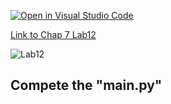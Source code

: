 [![Open in Visual Studio Code](https://classroom.github.com/assets/open-in-vscode-c66648af7eb3fe8bc4f294546bfd86ef473780cde1dea487d3c4ff354943c9ae.svg)](https://classroom.github.com/online_ide?assignment_repo_id=8994751&assignment_repo_type=AssignmentRepo)

[Link to Chap 7 Lab12](https://docs.google.com/presentation/d/1JAYVQiZr57OZfIMUQAkPNPlCKidqvytLhLDB5aqag_8/edit#slide=id.g114ede88c96_0_417)

![Lab12](https://nimbus-screenshots.s3.amazonaws.com/s/448a4403c74e2a0961163a422795c069.png)

## Compete the "main.py"


